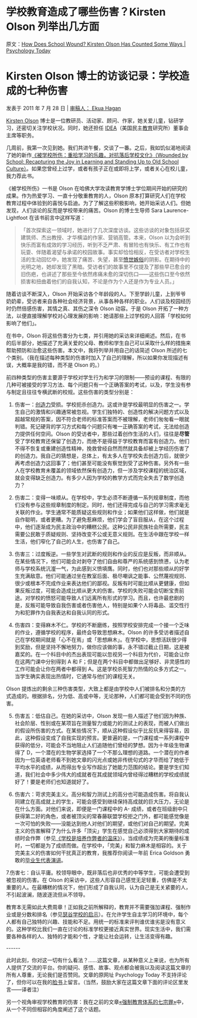 # 学校教育造成了哪些伤害？Kirsten Olson 列举出几方面

原文：[How Does School Wound? Kirsten Olson Has Counted Some Ways | Psychology Today](https://www.psychologytoday.com/us/blog/freedom-learn/201106/how-does-school-wound-kirsten-olson-has-counted-some-ways)

# Kirsten Olson 博士的访谈记录：学校造成的七种伤害

发表于 2011 年 7 月 28 日 | [审稿人： Ekua Hagan](https://www.psychologytoday.com/us/docs/editorial-process)

[Kirsten Olson](http://www.kirstenolson.org/aboutkirsten.php) 博士是一位教研员、活动家、顾问、作家，她关爱儿童，钻研学习，还密切关注学校状况。同时，她还担任 [IDEA](http://www.democraticeducation.org/)（美国民主[教育](https://www.psychologytoday.com/us/basics/education)研究所）董事会主席等职务。

几周前，我第一次见到她。我们共进午餐，交谈了一番。之后，我如饥似渴地阅读了她的新作[《被学校所伤：重拾学习的乐趣，对抗落后学校文化》（Wounded by School: Recapturing the Joy in Learning and Standing Up to Old School Culture）](http://www.kirstenolson.org/wounded.php)。如果您曾经上过学，或者有孩子正在或即将上学，或者关心在校儿童，我力荐此书。

《被学校所伤》一书是 Olson 在哈佛大学攻读教育学博士学位期间开始的研究的成果。作为热爱学习、一直十分敬重教育的人，Olson 原本打算研究人们在学校教育过程中体验到的喜悦与启迪。为了了解这些积极影响，她开始采访人们。但她发现，人们谈论的反而是学校带来的痛苦。Olson 的博士生导师 Sara Laurence-Lightfoot 在该书前言中这样写道：

> 「首次探索这一领域时，她进行了几次深度访谈。这些访谈的对象包括获奖建筑师、杰出教授、才华横溢的作家、营销高管。本来，Olson 以为会听到快乐而富有成效的学习经历，听到不乏严肃、有冒险也有快乐、有工作也有玩耍、伴随着渴望与承诺的校园故事。事实却恰恰相反，在受访者对学校生活的生动回忆中，她发现了痛苦、失望，甚至[愤世嫉俗](https://www.psychologytoday.com/us/basics/pessimism)的阴影。在期待中的光明之地，她却发现了黑暗。受访者们的故事里不仅提及了那些早已愈合的旧伤疤，也讲述了那些至今依然疼痛未愈的深切伤口——这些伤口至今依然损害和扭曲着他们的自我认知，不论是作为个人还是作为专业人员。」

随着访谈不断深入，Olson 开始采访各个年龄段的人。下至学龄儿童，上到爷爷奶奶辈，受访者来自各种社会经济背景，从事各种各样的职业。人们谈及校园经历时仍然倍感伤害，其情之真、其伤之深令 Olson 动容。于是 Olson 开拓了一种方法，以便直接理解学校对心理发展的影响：她请那些上过学校的人回答「学校如何影响了他们」。

在书中，Olson 将这些伤害分为七类，并引用她的采访来详细阐述。然后，在书的后半部分，她描述了充满关爱的父母、教师和学生自己可以采取什么样的措施来帮助预防和治愈这些伤害。本文中，我将列举并用自己的话简述 Olson 所述的七个类别。（我在描述每种类型的伤害时加入了自己的理解，所以如果你发现描述有误，大概率是我的错，而不是 Olson 的。）

前四种类型的伤害主要源于学校对学生行为和学习的限制——预设的课程、有限的几种可被接受的学习方法、每个问题只有一个正确答案的考试，以及，学生没有参与制定且往往专横武断的校规。这些伤害的类型分别是：

1. 伤害一：[创造力](https://www.psychologytoday.com/us/basics/creativity)受损。学校扼杀创造力。这或许是学校最明显的伤害之一。学生自己的激情和兴趣通常被忽视。学生们独特的、创造性的解决问题方式以及超越常规的答案，因不符合老师的标准答案而不被理解，老师们匆匆看一眼就判错。死记硬背的学习方式和每个问题只有唯一正确答案的考试，无法给创造力提供任何空间。Olson 的受访者中，那些过着创作生活的人们，往往是**尽管**受了学校教育还保留了创造力，而绝不是得益于学校教育而富有创造力。他们不得不恢复或重建创造性精神，挽救曾经自然而然就具备却被上学经历伤害了的创造力。我自己的猜想是，总体上，有太多人在学校失去创造力后，就很少再考虑创造力这回事了；他们甚至可能没有察觉到受了这种伤害。另外有一些人在学校教育未覆盖的领域依然保有创造力，但一涉及学校课程的统治区域，就会变得缺乏创造力。有多少人因为学校的教学方式而完全失去了数学创造力？

2. 伤害二：变得一味顺从。在学校中，学生必须不断遵循一系列规章制度，而他们没有参与这些规章制度的制定。同时，他们还得完成与自己的学习需求毫无关联的作业。学生通常不能质疑这些规则和作业；如果他们这样做，他们就是自作聪明，或者更糟。为了避免惹麻烦，他们学会了盲目服从，在这个过程中，他们逐渐成为民主政治中的糟糕公民。这种公民非民族社会所需要，民主需要公民敢于质疑规则、坚持改变不公或无意义规则。在生活中跟在学校一样生活，他们窄化了自己的人生，也伤害了自己。

3. 伤害三：过度叛逆。一些学生对武断的规则和作业的反应是反叛，而非顺从。在某些情况下，他们可能会对剥夺了他们自由和尊严的系统感到愤懑，认为老师与学校系统沆瀣一气，为此感到义愤填膺。同时，他们也对那些顺从的好学生充满敌意。他们可能通过坐在教室后面、极尽嘲讽之能事、公然蔑视规则、很少或根本不完成作业来表达他们的鄙视。反叛有时可能比顺从更健康，但如果反叛过度，可能会造成比顺从更大的伤害。学校的失败可能会切断宝贵前途。对学校的愤怒可能导致人们远离所有形式的学习。而且，也许最悲剧的是，反叛可能导致自我伤害或者伤害他人，特别是如果个人将毒品、滥交性行为和犯罪作为自我表达和自我认同的形式。

4. 伤害四：变得麻木不仁。学校的不断磨练，按照学校安排完成一个接一个乏味的作业，遵循学校的程序，最终会导致思想麻木。Olson 的许多受访者描述自己在学校期间就是「心不在焉」或「思想麻木」。在学校中，思想活跃很少得到奖励，但是坚持不懈地努力，做你应该做的事，永不错过截止日期，这是被嘉奖的。在一个科目中的杰出表现可能以忽视另一个科目为代价，可能会让你在这两门课中分别得到 A 和 F；但是在两个科目中都做出足够好、非灵感性的工作可能会让你在两者中都得到 A。这是学校杀死智力热情的众多方式之一。当学生确实表现出热情时，它通常与他们的课程无关。

Olson 提炼出的剩余三种伤害类型，大致上都是由学校中人们被排名和分类的方式造成的。根据排名，分为低、高或中等，无论那种，人们都可能会受到不同的伤害。

5. 伤害五：低估自己。在她的采访中，Olson 发现一些人描述了他们因为种族、社会阶层、性别或在某项旨在测量智力或能力的测试上的表现，而被人们做出的假设所伤害的方式。在某些情况下，顺从这种假设似乎比反抗来得容易，因此，这种假设变成了自我实现的预言。更普遍的是，一门课程或一系列课程中获得的低分，可能会不当地阻止人们追随他们曾经的梦想。因为十年级生物课得了 D，一个潜在的生物学家选择了一个不那么理想的道路。一个潜在的作者因为一位英语老师看不到她文章的闪光点或她非传统句式的才华而给了她低于平均水平的成绩，从而得出专业写作超出了她能力范围的结论。要是学生们知道，我们社会中多少伟大的成就者在其成就领域内曾经得过糟糕的学校成绩就好了！要是老师们也知道就好了。

6. 伤害六：苛求完美主义。高分和智力测试上的高分也可能造成伤害。将自我认同建立在高成就上的学生，可能会感受到继续保持高成就的巨大压力，无论是在什么方面。对他们来说，即便是一门课程中的 A- 成绩，或者在班级剧中只获得第二好的角色，或者被顶尖的常春藤联盟学校拒之门外，都可能感觉像是一次可怕的失败——没能达到他人对他们的期望，或他们对自己的期望。完美主义的伤害解释了为什么许多「顶尖」学生在感觉自己必须得到大家期待的成绩时会作弊（参见[《学校是培养作弊者的温床》](http://www.psychologytoday.com/blog/freedom-learn/201010/cheating-in-science-part-ii-school-is-breeding-ground-cheaters)）。当成绩成为完美的衡量标准时，一切都是为了成绩而做。在学校中，「完美」和智力麻木是相容的。关于完美主义的伤害如何干扰真正的教育，我推荐你阅读一年前 Erica Goldson 勇敢的[毕业生代表演讲](http://americaviaerica.blogspot.com/2010/07/coxsackie-athens-valedictorian-speech.html)。

7.伤害七：自认平庸。校领导眼中，既非落后也非优秀的中等学生，可能会遭受到被忽视的伤害。在 Olson 的采访中，这些人形容自己感觉无足轻重，仿佛是不太重要的人。在最糟糕的情况下，他们形成了自我认同，认为自己是无关紧要的人，不引起波澜，随波逐流但从不领导。

教育本无需如此大费周章！正如我之前所解释的，教育并不需要强加课程、强制作业或是分数和排名（参见[瑟谷学校的启示](https://www.psychologytoday.com/us/blog/freedom-learn/200808/children-educate-themselves-iv-lessons-sudbury-valley)）。在允许学生自主学习的环境中，每个人都有自己独特的兴趣、技能和不足。用统一的标准来评判谁优谁劣是没有意义的。这种学校比我们一直在讨论的标准学校更接近真实世界。现实生活中，我们需要各种各样的人、独特的才能和个性，才能让社会运转，让生活变得有趣。

\------

此时此刻，你对这一切有什么看法？……这篇文章，从某种意义上来说，也为所有人提供了交流的平台。你的疑问、感悟、故事、观点都会被我以及阅读这篇文章的所有人尊重，无论我们是否赞同。文章的原网址 Psychology Today 不支持评论了，但你可以在我的[脸书](https://www.facebook.com/peter.gray.3572)上留言。（当然，鼓励大家在这篇文章下面的评论区里发言——译者注）

另一个视角审视学校教育的伤害：我在之前的文章[«强制教育体系的七宗罪»](https://www.psychologytoday.com/us/blog/freedom-learn/200909/seven-sins-our-system-forced-education)中，从一个不同但相容的角度阐述了这个话题。